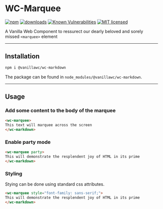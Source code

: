<h1>WC-Marquee</h1>

[![npm](https://badgen.net/npm/v/@vanillawc/wc-marquee)](https://www.npmjs.com/package/@vanillawc/wc-marquee)
[![downloads](https://badgen.net/npm/dt/@vanillawc/wc-marquee)](https://www.npmjs.com/package/@vanillawc/wc-marquee)
[![Known Vulnerabilities](https://snyk.io/test/npm/@vanillawc/wc-marquee/badge.svg)](https://snyk.io/test/npm/@vanillawc/wc-marquee)
[![MIT licensed](https://img.shields.io/badge/license-MIT-blue.svg)](https://raw.githubusercontent.com/vanillawc/wc-marquee/master/LICENSE)

A Vanilla Web Component to ressurect our dearly beloved and sorely missed `<marquee>` element

 <!-- TODO: Add video graphic here -->

-----

## Installation

```sh
npm i @vanillawc/wc-markdown
```

The package can be found in `node_modules/@vanillawc/wc-markdown`.

-----

## Usage

### Add some content to the body of the marquee

```html
<wc-marquee>
This text will marquee across the screen
</wc-markdown>
```

### Enable party mode

```html
<wc-marquee party>
This will demonstrate the resplendent joy of HTML in its prime
</wc-markdown>
```

### Styling

Stying can be done using standard css attributes.

```html
<wc-marquee style="font-family: sans-serif;">
This will demonstrate the resplendent joy of HTML in its prime
</wc-markdown>
```